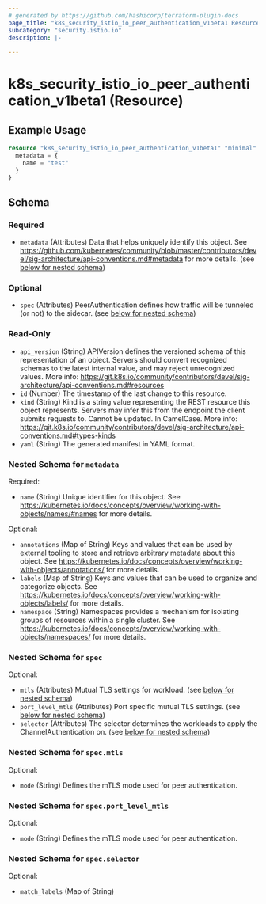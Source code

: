 ```yaml
---
# generated by https://github.com/hashicorp/terraform-plugin-docs
page_title: "k8s_security_istio_io_peer_authentication_v1beta1 Resource - terraform-provider-k8s"
subcategory: "security.istio.io"
description: |-
  
---
```


# k8s_security_istio_io_peer_authentication_v1beta1 (Resource)



## Example Usage

```terraform
resource "k8s_security_istio_io_peer_authentication_v1beta1" "minimal" {
  metadata = {
    name = "test"
  }
}
```

<!-- schema generated by tfplugindocs -->
## Schema

### Required

- `metadata` (Attributes) Data that helps uniquely identify this object. See https://github.com/kubernetes/community/blob/master/contributors/devel/sig-architecture/api-conventions.md#metadata for more details. (see [below for nested schema](#nestedatt--metadata))

### Optional

- `spec` (Attributes) PeerAuthentication defines how traffic will be tunneled (or not) to the sidecar. (see [below for nested schema](#nestedatt--spec))

### Read-Only

- `api_version` (String) APIVersion defines the versioned schema of this representation of an object. Servers should convert recognized schemas to the latest internal value, and may reject unrecognized values. More info: https://git.k8s.io/community/contributors/devel/sig-architecture/api-conventions.md#resources
- `id` (Number) The timestamp of the last change to this resource.
- `kind` (String) Kind is a string value representing the REST resource this object represents. Servers may infer this from the endpoint the client submits requests to. Cannot be updated. In CamelCase. More info: https://git.k8s.io/community/contributors/devel/sig-architecture/api-conventions.md#types-kinds
- `yaml` (String) The generated manifest in YAML format.

<a id="nestedatt--metadata"></a>
### Nested Schema for `metadata`

Required:

- `name` (String) Unique identifier for this object. See https://kubernetes.io/docs/concepts/overview/working-with-objects/names/#names for more details.

Optional:

- `annotations` (Map of String) Keys and values that can be used by external tooling to store and retrieve arbitrary metadata about this object. See https://kubernetes.io/docs/concepts/overview/working-with-objects/annotations/ for more details.
- `labels` (Map of String) Keys and values that can be used to organize and categorize objects. See https://kubernetes.io/docs/concepts/overview/working-with-objects/labels/ for more details.
- `namespace` (String) Namespaces provides a mechanism for isolating groups of resources within a single cluster. See https://kubernetes.io/docs/concepts/overview/working-with-objects/namespaces/ for more details.


<a id="nestedatt--spec"></a>
### Nested Schema for `spec`

Optional:

- `mtls` (Attributes) Mutual TLS settings for workload. (see [below for nested schema](#nestedatt--spec--mtls))
- `port_level_mtls` (Attributes) Port specific mutual TLS settings. (see [below for nested schema](#nestedatt--spec--port_level_mtls))
- `selector` (Attributes) The selector determines the workloads to apply the ChannelAuthentication on. (see [below for nested schema](#nestedatt--spec--selector))

<a id="nestedatt--spec--mtls"></a>
### Nested Schema for `spec.mtls`

Optional:

- `mode` (String) Defines the mTLS mode used for peer authentication.


<a id="nestedatt--spec--port_level_mtls"></a>
### Nested Schema for `spec.port_level_mtls`

Optional:

- `mode` (String) Defines the mTLS mode used for peer authentication.


<a id="nestedatt--spec--selector"></a>
### Nested Schema for `spec.selector`

Optional:

- `match_labels` (Map of String)


